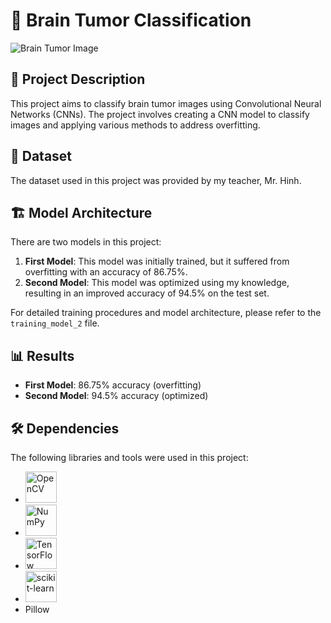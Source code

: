 # 🧠 Brain Tumor Classification

![Brain Tumor Image](https://example.com/brain-tumor-icon.png)

## 📝 Project Description

This project aims to classify brain tumor images using Convolutional Neural Networks (CNNs). The project involves creating a CNN model to classify images and applying various methods to address overfitting.

## 📁 Dataset

The dataset used in this project was provided by my teacher, Mr. Hinh.

## 🏗️ Model Architecture

There are two models in this project:

1. **First Model**: This model was initially trained, but it suffered from overfitting with an accuracy of 86.75%.
2. **Second Model**: This model was optimized using my knowledge, resulting in an improved accuracy of 94.5% on the test set.

For detailed training procedures and model architecture, please refer to the `training_model_2` file.

## 📊 Results

* **First Model**: 86.75% accuracy (overfitting)
* **Second Model**: 94.5% accuracy (optimized)

## 🛠️ Dependencies

The following libraries and tools were used in this project:

* <img src="https://upload.wikimedia.org/wikipedia/commons/3/32/OpenCV_Logo_with_text_svg_version.svg" alt="OpenCV" width="50" height="50"> 
* <img src="https://numpy.org/images/logo.svg" alt="NumPy" width="50" height="50"> 
* <img src="https://upload.wikimedia.org/wikipedia/commons/2/2d/Tensorflow_logo.svg" alt="TensorFlow" width="50" height="50"> 
* <img src="https://scikit-learn.org/stable/_static/scikit-learn-logo-small.png" alt="scikit-learn" width="50" height="50"> 
* Pillow


